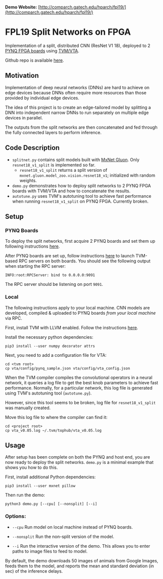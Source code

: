 __Demo Website:__ [http://comparch.gatech.edu/hparch/fpl19/](http://comparch.gatech.edu/hparch/fpl19/)

# FPL19 Split Networks on FPGA

Implementation of a split, distributed CNN (ResNet V1 18), deployed to 2 [PYNQ FPGA boards](https://pynq.io) using [TVM/VTA](https://tvm.ai).

Github repo is available [here](https://github.com/parallel-ml/Capella-FPL19-SplitNetworksOnFPGA).

## Motivation

Implementation of deep neural networks (DNNs) are hard to achieve on edge devices because DNNs
often require more resources than those provided by individual edge devices.

The idea of this project is to create an edge-tailored model by splitting a DNN into independent narrow DNNs to run
separately on multiple edge devices in parallel.

The outputs from the split networks are then
concatenated and fed through the fully connected layers to perform inference.

## Code Description
- `splitnet.py` contains split models built with [MxNet Gluon](https://mxnet.incubator.apache.org/versions/master/gluon/index.html). Only `resnet18_v1_split` is implemented so far.
  - `resnet18_v1_split` returns a split version of `mxnet.gluon.model_zoo.vision.resnet18_v1`; initialized with random weights.
- `demo.py` demonstrates how to deploy split networks to 2 PYNQ FPGA boards with TVM/VTA and how to concatenate the results.
- `autotune.py` uses TVM's autotuning tool to achieve fast performance when running `resnet18_v1_split` on PYNQ FPGA. Currently broken.

## Setup

### PYNQ Boards
To deploy the split networks, first acquire 2 PYNQ boards
and set them up following instructions [here](https://pynq.readthedocs.io/en/latest/getting_started/pynq_z1_setup.html).

After PYNQ boards are set up, follow instructions [here](https://docs.tvm.ai/vta/install.html#pynq-side-rpc-server-build-deployment) to
launch TVM-based RPC servers on both boards. You should see the following output when starting the RPC server:

```
INFO:root:RPCServer: bind to 0.0.0.0:9091
```

The RPC server should be listening on port `9091`.

### Local 
The following instructions apply to your local machine. CNN models are developed, compiled
& uploaded to PYNQ boards *from your local machine* via RPC.

First, install TVM with LLVM enabled. Follow the instructions [here](https://docs.tvm.ai/install/from_source.html).

Install the necessary python dependencies:

```
pip3 install --user numpy decorator attrs
```

Next, you need to add a configuration file for VTA:

```
cd <tvm root>
cp vta/config/pynq_sample.json vta/config/vta_config.json
```

When the TVM compiler compiles the convolutional operators in a neural network, it queries a log file to
get the best knob parameters to achieve fast performance. Normally, for a particular network, this log file
is generated using TVM's autotuning tool (`autotune.py`).

However, since this tool seems to be broken, log file
for `resnet18_v1_split` was manually created.

Move this log file to where the compiler can find it:

```
cd <project root>
cp vta_v0.05.log ~/.tvm/tophub/vta_v0.05.log
```

## Usage
After setup has been complete on both the PYNQ and host end, you are
now ready to deploy the split networks. `demo.py` is a minimal example that shows you how to do this.

First, install additional Python dependencies:

```
pip3 install --user mxnet pillow
```

Then run the demo:

```
python3 demo.py [--cpu] [--nonsplit] [--i]
```

### Options:
- `--cpu` Run model on local machine instead of PYNQ boards.

- `--nonsplit` Run the non-split version of the model.

- `--i` Run the interactive version of the demo. This allows you to enter paths to image files to feed to model.

By default, the demo downloads 50 images of animals from Google Images, feeds them to the model, and reports the mean and standard deviation (in sec) of the inference delays. 
